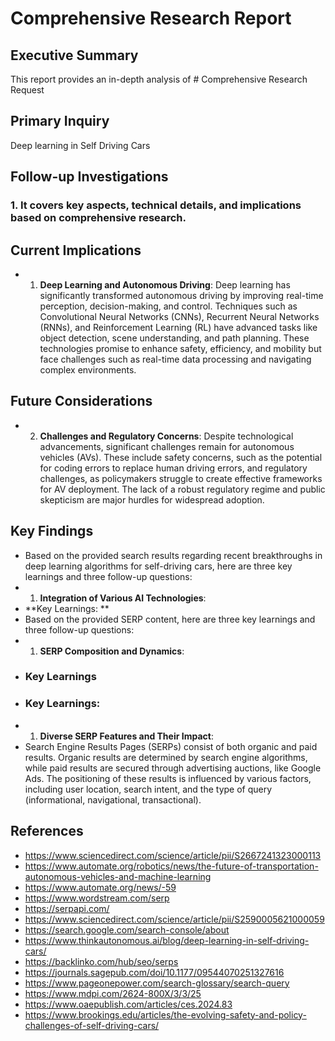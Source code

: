 # Comprehensive Research Report

## Executive Summary

This report provides an in-depth analysis of # Comprehensive Research Request

## Primary Inquiry
Deep learning in Self Driving Cars

## Follow-up Investigations
### 1. It covers key aspects, technical details, and implications based on comprehensive research.

## Current Implications

- 1. **Deep Learning and Autonomous Driving**: Deep learning has significantly transformed autonomous driving by improving real-time perception, decision-making, and control. Techniques such as Convolutional Neural Networks (CNNs), Recurrent Neural Networks (RNNs), and Reinforcement Learning (RL) have advanced tasks like object detection, scene understanding, and path planning. These technologies promise to enhance safety, efficiency, and mobility but face challenges such as real-time data processing and navigating complex environments.

## Future Considerations

- 2. **Challenges and Regulatory Concerns**: Despite technological advancements, significant challenges remain for autonomous vehicles (AVs). These include safety concerns, such as the potential for coding errors to replace human driving errors, and regulatory challenges, as policymakers struggle to create effective frameworks for AV deployment. The lack of a robust regulatory regime and public skepticism are major hurdles for widespread adoption.

## Key Findings

- Based on the provided search results regarding recent breakthroughs in deep learning algorithms for self-driving cars, here are three key learnings and three follow-up questions: 
- 1. **Integration of Various AI Technologies**: 
- **Key Learnings: **
- Based on the provided SERP content, here are three key learnings and three follow-up questions: 
- 1. **SERP Composition and Dynamics**: 
- ### Key Learnings
- ### Key Learnings: 
- 1. **Diverse SERP Features and Their Impact**: 
- Search Engine Results Pages (SERPs) consist of both organic and paid results. Organic results are determined by search engine algorithms, while paid results are secured through advertising auctions, like Google Ads. The positioning of these results is influenced by various factors, including user location, search intent, and the type of query (informational, navigational, transactional).

## References

- https://www.sciencedirect.com/science/article/pii/S2667241323000113
- https://www.automate.org/robotics/news/the-future-of-transportation-autonomous-vehicles-and-machine-learning
- https://www.automate.org/news/-59
- https://www.wordstream.com/serp
- https://serpapi.com/
- https://www.sciencedirect.com/science/article/pii/S2590005621000059
- https://search.google.com/search-console/about
- https://www.thinkautonomous.ai/blog/deep-learning-in-self-driving-cars/
- https://backlinko.com/hub/seo/serps
- https://journals.sagepub.com/doi/10.1177/09544070251327616
- https://www.pageonepower.com/search-glossary/search-query
- https://www.mdpi.com/2624-800X/3/3/25
- https://www.oaepublish.com/articles/ces.2024.83
- https://www.brookings.edu/articles/the-evolving-safety-and-policy-challenges-of-self-driving-cars/
